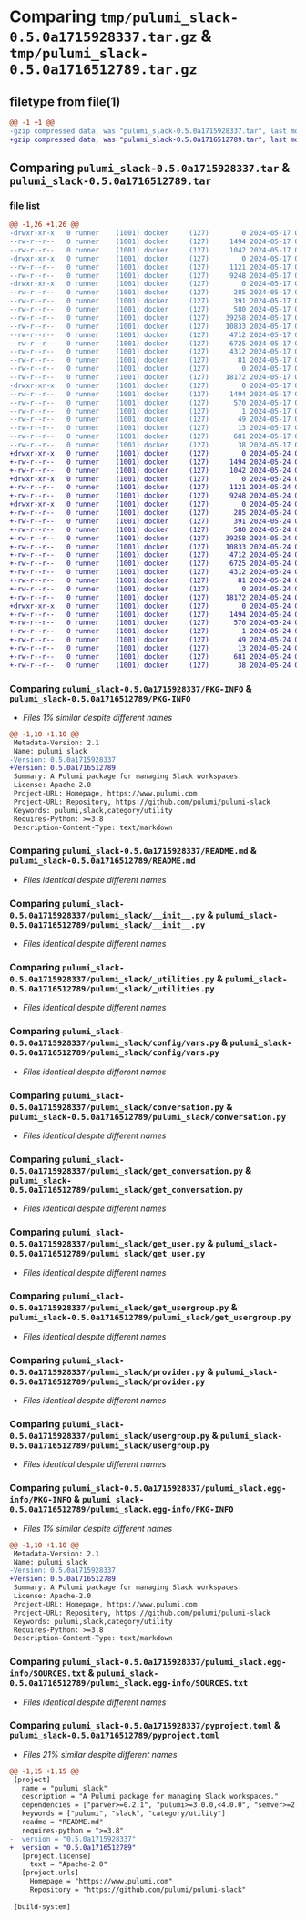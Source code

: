 # Comparing `tmp/pulumi_slack-0.5.0a1715928337.tar.gz` & `tmp/pulumi_slack-0.5.0a1716512789.tar.gz`

## filetype from file(1)

```diff
@@ -1 +1 @@
-gzip compressed data, was "pulumi_slack-0.5.0a1715928337.tar", last modified: Fri May 17 06:53:00 2024, max compression
+gzip compressed data, was "pulumi_slack-0.5.0a1716512789.tar", last modified: Fri May 24 01:11:26 2024, max compression
```

## Comparing `pulumi_slack-0.5.0a1715928337.tar` & `pulumi_slack-0.5.0a1716512789.tar`

### file list

```diff
@@ -1,26 +1,26 @@
-drwxr-xr-x   0 runner    (1001) docker     (127)        0 2024-05-17 06:53:00.791255 pulumi_slack-0.5.0a1715928337/
--rw-r--r--   0 runner    (1001) docker     (127)     1494 2024-05-17 06:53:00.791255 pulumi_slack-0.5.0a1715928337/PKG-INFO
--rw-r--r--   0 runner    (1001) docker     (127)     1042 2024-05-17 06:52:54.000000 pulumi_slack-0.5.0a1715928337/README.md
-drwxr-xr-x   0 runner    (1001) docker     (127)        0 2024-05-17 06:53:00.791255 pulumi_slack-0.5.0a1715928337/pulumi_slack/
--rw-r--r--   0 runner    (1001) docker     (127)     1121 2024-05-17 06:52:54.000000 pulumi_slack-0.5.0a1715928337/pulumi_slack/__init__.py
--rw-r--r--   0 runner    (1001) docker     (127)     9248 2024-05-17 06:52:54.000000 pulumi_slack-0.5.0a1715928337/pulumi_slack/_utilities.py
-drwxr-xr-x   0 runner    (1001) docker     (127)        0 2024-05-17 06:53:00.791255 pulumi_slack-0.5.0a1715928337/pulumi_slack/config/
--rw-r--r--   0 runner    (1001) docker     (127)      285 2024-05-17 06:52:54.000000 pulumi_slack-0.5.0a1715928337/pulumi_slack/config/__init__.py
--rw-r--r--   0 runner    (1001) docker     (127)      391 2024-05-17 06:52:54.000000 pulumi_slack-0.5.0a1715928337/pulumi_slack/config/__init__.pyi
--rw-r--r--   0 runner    (1001) docker     (127)      580 2024-05-17 06:52:54.000000 pulumi_slack-0.5.0a1715928337/pulumi_slack/config/vars.py
--rw-r--r--   0 runner    (1001) docker     (127)    39258 2024-05-17 06:52:54.000000 pulumi_slack-0.5.0a1715928337/pulumi_slack/conversation.py
--rw-r--r--   0 runner    (1001) docker     (127)    10833 2024-05-17 06:52:54.000000 pulumi_slack-0.5.0a1715928337/pulumi_slack/get_conversation.py
--rw-r--r--   0 runner    (1001) docker     (127)     4712 2024-05-17 06:52:54.000000 pulumi_slack-0.5.0a1715928337/pulumi_slack/get_user.py
--rw-r--r--   0 runner    (1001) docker     (127)     6725 2024-05-17 06:52:54.000000 pulumi_slack-0.5.0a1715928337/pulumi_slack/get_usergroup.py
--rw-r--r--   0 runner    (1001) docker     (127)     4312 2024-05-17 06:52:54.000000 pulumi_slack-0.5.0a1715928337/pulumi_slack/provider.py
--rw-r--r--   0 runner    (1001) docker     (127)       81 2024-05-17 06:52:54.000000 pulumi_slack-0.5.0a1715928337/pulumi_slack/pulumi-plugin.json
--rw-r--r--   0 runner    (1001) docker     (127)        0 2024-05-17 06:52:54.000000 pulumi_slack-0.5.0a1715928337/pulumi_slack/py.typed
--rw-r--r--   0 runner    (1001) docker     (127)    18172 2024-05-17 06:52:54.000000 pulumi_slack-0.5.0a1715928337/pulumi_slack/usergroup.py
-drwxr-xr-x   0 runner    (1001) docker     (127)        0 2024-05-17 06:53:00.791255 pulumi_slack-0.5.0a1715928337/pulumi_slack.egg-info/
--rw-r--r--   0 runner    (1001) docker     (127)     1494 2024-05-17 06:53:00.000000 pulumi_slack-0.5.0a1715928337/pulumi_slack.egg-info/PKG-INFO
--rw-r--r--   0 runner    (1001) docker     (127)      570 2024-05-17 06:53:00.000000 pulumi_slack-0.5.0a1715928337/pulumi_slack.egg-info/SOURCES.txt
--rw-r--r--   0 runner    (1001) docker     (127)        1 2024-05-17 06:53:00.000000 pulumi_slack-0.5.0a1715928337/pulumi_slack.egg-info/dependency_links.txt
--rw-r--r--   0 runner    (1001) docker     (127)       49 2024-05-17 06:53:00.000000 pulumi_slack-0.5.0a1715928337/pulumi_slack.egg-info/requires.txt
--rw-r--r--   0 runner    (1001) docker     (127)       13 2024-05-17 06:53:00.000000 pulumi_slack-0.5.0a1715928337/pulumi_slack.egg-info/top_level.txt
--rw-r--r--   0 runner    (1001) docker     (127)      681 2024-05-17 06:52:54.000000 pulumi_slack-0.5.0a1715928337/pyproject.toml
--rw-r--r--   0 runner    (1001) docker     (127)       38 2024-05-17 06:53:00.791255 pulumi_slack-0.5.0a1715928337/setup.cfg
+drwxr-xr-x   0 runner    (1001) docker     (127)        0 2024-05-24 01:11:26.380594 pulumi_slack-0.5.0a1716512789/
+-rw-r--r--   0 runner    (1001) docker     (127)     1494 2024-05-24 01:11:26.380594 pulumi_slack-0.5.0a1716512789/PKG-INFO
+-rw-r--r--   0 runner    (1001) docker     (127)     1042 2024-05-24 01:11:20.000000 pulumi_slack-0.5.0a1716512789/README.md
+drwxr-xr-x   0 runner    (1001) docker     (127)        0 2024-05-24 01:11:26.376594 pulumi_slack-0.5.0a1716512789/pulumi_slack/
+-rw-r--r--   0 runner    (1001) docker     (127)     1121 2024-05-24 01:11:20.000000 pulumi_slack-0.5.0a1716512789/pulumi_slack/__init__.py
+-rw-r--r--   0 runner    (1001) docker     (127)     9248 2024-05-24 01:11:20.000000 pulumi_slack-0.5.0a1716512789/pulumi_slack/_utilities.py
+drwxr-xr-x   0 runner    (1001) docker     (127)        0 2024-05-24 01:11:26.380594 pulumi_slack-0.5.0a1716512789/pulumi_slack/config/
+-rw-r--r--   0 runner    (1001) docker     (127)      285 2024-05-24 01:11:20.000000 pulumi_slack-0.5.0a1716512789/pulumi_slack/config/__init__.py
+-rw-r--r--   0 runner    (1001) docker     (127)      391 2024-05-24 01:11:20.000000 pulumi_slack-0.5.0a1716512789/pulumi_slack/config/__init__.pyi
+-rw-r--r--   0 runner    (1001) docker     (127)      580 2024-05-24 01:11:20.000000 pulumi_slack-0.5.0a1716512789/pulumi_slack/config/vars.py
+-rw-r--r--   0 runner    (1001) docker     (127)    39258 2024-05-24 01:11:20.000000 pulumi_slack-0.5.0a1716512789/pulumi_slack/conversation.py
+-rw-r--r--   0 runner    (1001) docker     (127)    10833 2024-05-24 01:11:20.000000 pulumi_slack-0.5.0a1716512789/pulumi_slack/get_conversation.py
+-rw-r--r--   0 runner    (1001) docker     (127)     4712 2024-05-24 01:11:20.000000 pulumi_slack-0.5.0a1716512789/pulumi_slack/get_user.py
+-rw-r--r--   0 runner    (1001) docker     (127)     6725 2024-05-24 01:11:20.000000 pulumi_slack-0.5.0a1716512789/pulumi_slack/get_usergroup.py
+-rw-r--r--   0 runner    (1001) docker     (127)     4312 2024-05-24 01:11:20.000000 pulumi_slack-0.5.0a1716512789/pulumi_slack/provider.py
+-rw-r--r--   0 runner    (1001) docker     (127)       81 2024-05-24 01:11:20.000000 pulumi_slack-0.5.0a1716512789/pulumi_slack/pulumi-plugin.json
+-rw-r--r--   0 runner    (1001) docker     (127)        0 2024-05-24 01:11:20.000000 pulumi_slack-0.5.0a1716512789/pulumi_slack/py.typed
+-rw-r--r--   0 runner    (1001) docker     (127)    18172 2024-05-24 01:11:20.000000 pulumi_slack-0.5.0a1716512789/pulumi_slack/usergroup.py
+drwxr-xr-x   0 runner    (1001) docker     (127)        0 2024-05-24 01:11:26.380594 pulumi_slack-0.5.0a1716512789/pulumi_slack.egg-info/
+-rw-r--r--   0 runner    (1001) docker     (127)     1494 2024-05-24 01:11:26.000000 pulumi_slack-0.5.0a1716512789/pulumi_slack.egg-info/PKG-INFO
+-rw-r--r--   0 runner    (1001) docker     (127)      570 2024-05-24 01:11:26.000000 pulumi_slack-0.5.0a1716512789/pulumi_slack.egg-info/SOURCES.txt
+-rw-r--r--   0 runner    (1001) docker     (127)        1 2024-05-24 01:11:26.000000 pulumi_slack-0.5.0a1716512789/pulumi_slack.egg-info/dependency_links.txt
+-rw-r--r--   0 runner    (1001) docker     (127)       49 2024-05-24 01:11:26.000000 pulumi_slack-0.5.0a1716512789/pulumi_slack.egg-info/requires.txt
+-rw-r--r--   0 runner    (1001) docker     (127)       13 2024-05-24 01:11:26.000000 pulumi_slack-0.5.0a1716512789/pulumi_slack.egg-info/top_level.txt
+-rw-r--r--   0 runner    (1001) docker     (127)      681 2024-05-24 01:11:20.000000 pulumi_slack-0.5.0a1716512789/pyproject.toml
+-rw-r--r--   0 runner    (1001) docker     (127)       38 2024-05-24 01:11:26.380594 pulumi_slack-0.5.0a1716512789/setup.cfg
```

### Comparing `pulumi_slack-0.5.0a1715928337/PKG-INFO` & `pulumi_slack-0.5.0a1716512789/PKG-INFO`

 * *Files 1% similar despite different names*

```diff
@@ -1,10 +1,10 @@
 Metadata-Version: 2.1
 Name: pulumi_slack
-Version: 0.5.0a1715928337
+Version: 0.5.0a1716512789
 Summary: A Pulumi package for managing Slack workspaces.
 License: Apache-2.0
 Project-URL: Homepage, https://www.pulumi.com
 Project-URL: Repository, https://github.com/pulumi/pulumi-slack
 Keywords: pulumi,slack,category/utility
 Requires-Python: >=3.8
 Description-Content-Type: text/markdown
```

### Comparing `pulumi_slack-0.5.0a1715928337/README.md` & `pulumi_slack-0.5.0a1716512789/README.md`

 * *Files identical despite different names*

### Comparing `pulumi_slack-0.5.0a1715928337/pulumi_slack/__init__.py` & `pulumi_slack-0.5.0a1716512789/pulumi_slack/__init__.py`

 * *Files identical despite different names*

### Comparing `pulumi_slack-0.5.0a1715928337/pulumi_slack/_utilities.py` & `pulumi_slack-0.5.0a1716512789/pulumi_slack/_utilities.py`

 * *Files identical despite different names*

### Comparing `pulumi_slack-0.5.0a1715928337/pulumi_slack/config/vars.py` & `pulumi_slack-0.5.0a1716512789/pulumi_slack/config/vars.py`

 * *Files identical despite different names*

### Comparing `pulumi_slack-0.5.0a1715928337/pulumi_slack/conversation.py` & `pulumi_slack-0.5.0a1716512789/pulumi_slack/conversation.py`

 * *Files identical despite different names*

### Comparing `pulumi_slack-0.5.0a1715928337/pulumi_slack/get_conversation.py` & `pulumi_slack-0.5.0a1716512789/pulumi_slack/get_conversation.py`

 * *Files identical despite different names*

### Comparing `pulumi_slack-0.5.0a1715928337/pulumi_slack/get_user.py` & `pulumi_slack-0.5.0a1716512789/pulumi_slack/get_user.py`

 * *Files identical despite different names*

### Comparing `pulumi_slack-0.5.0a1715928337/pulumi_slack/get_usergroup.py` & `pulumi_slack-0.5.0a1716512789/pulumi_slack/get_usergroup.py`

 * *Files identical despite different names*

### Comparing `pulumi_slack-0.5.0a1715928337/pulumi_slack/provider.py` & `pulumi_slack-0.5.0a1716512789/pulumi_slack/provider.py`

 * *Files identical despite different names*

### Comparing `pulumi_slack-0.5.0a1715928337/pulumi_slack/usergroup.py` & `pulumi_slack-0.5.0a1716512789/pulumi_slack/usergroup.py`

 * *Files identical despite different names*

### Comparing `pulumi_slack-0.5.0a1715928337/pulumi_slack.egg-info/PKG-INFO` & `pulumi_slack-0.5.0a1716512789/pulumi_slack.egg-info/PKG-INFO`

 * *Files 1% similar despite different names*

```diff
@@ -1,10 +1,10 @@
 Metadata-Version: 2.1
 Name: pulumi_slack
-Version: 0.5.0a1715928337
+Version: 0.5.0a1716512789
 Summary: A Pulumi package for managing Slack workspaces.
 License: Apache-2.0
 Project-URL: Homepage, https://www.pulumi.com
 Project-URL: Repository, https://github.com/pulumi/pulumi-slack
 Keywords: pulumi,slack,category/utility
 Requires-Python: >=3.8
 Description-Content-Type: text/markdown
```

### Comparing `pulumi_slack-0.5.0a1715928337/pulumi_slack.egg-info/SOURCES.txt` & `pulumi_slack-0.5.0a1716512789/pulumi_slack.egg-info/SOURCES.txt`

 * *Files identical despite different names*

### Comparing `pulumi_slack-0.5.0a1715928337/pyproject.toml` & `pulumi_slack-0.5.0a1716512789/pyproject.toml`

 * *Files 21% similar despite different names*

```diff
@@ -1,15 +1,15 @@
 [project]
   name = "pulumi_slack"
   description = "A Pulumi package for managing Slack workspaces."
   dependencies = ["parver>=0.2.1", "pulumi>=3.0.0,<4.0.0", "semver>=2.8.1"]
   keywords = ["pulumi", "slack", "category/utility"]
   readme = "README.md"
   requires-python = ">=3.8"
-  version = "0.5.0a1715928337"
+  version = "0.5.0a1716512789"
   [project.license]
     text = "Apache-2.0"
   [project.urls]
     Homepage = "https://www.pulumi.com"
     Repository = "https://github.com/pulumi/pulumi-slack"
 
 [build-system]
```

